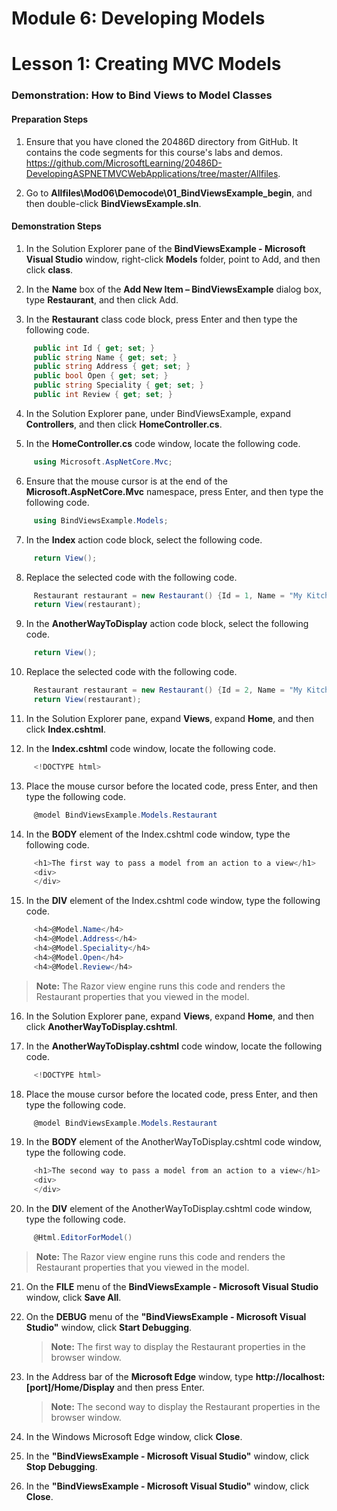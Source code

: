 # Module 6: Developing Models

# Lesson 1: Creating MVC Models

### Demonstration: How to Bind Views to Model Classes

#### Preparation Steps 

1. Ensure that you have cloned the 20486D directory from GitHub. It contains the code segments for this course's labs and demos. 
 https://github.com/MicrosoftLearning/20486D-DevelopingASPNETMVCWebApplications/tree/master/Allfiles.

2. Go to **Allfiles\Mod06\Democode\01_BindViewsExample_begin**, and then double-click **BindViewsExample.sln**.

#### Demonstration Steps

1. In the Solution Explorer pane of the **BindViewsExample - Microsoft Visual Studio** window, right-click **Models** folder, point to Add, and then click **class**.

2. In the **Name** box of the **Add New Item – BindViewsExample** dialog box, type **Restaurant**, and then click Add.

3. In the **Restaurant** class code block, press Enter and then type the following code.


  ```cs
       public int Id { get; set; }
       public string Name { get; set; }
       public string Address { get; set; }
       public bool Open { get; set; }
       public string Speciality { get; set; }
       public int Review { get; set; }
```
4. In the Solution Explorer pane, under BindViewsExample, expand **Controllers**, and then click **HomeController.cs**.

5. In the **HomeController.cs** code window, locate the following code.

  ```cs
       using Microsoft.AspNetCore.Mvc;
```
6. Ensure that the mouse cursor is at the end of the **Microsoft.AspNetCore.Mvc** namespace, press Enter, and then type the following code.

  ```cs
       using BindViewsExample.Models;
```

7. In the **Index** action code block, select the following code.

  ```cs
       return View();
```
8. Replace the selected code with the following code.

  ```cs
       Restaurant restaurant = new Restaurant() {Id = 1, Name = "My Kitchen 1",Address = "New Brunswick, 2657 Webster Street", Speciality = "Hamburgers", Open = true, Review = 4 }; 
       return View(restaurant);
```
9. In the **AnotherWayToDisplay** action code block, select the following code.

  ```cs
       return View();
```

10. Replace the selected code with the following code.

  ```cs
       Restaurant restaurant = new Restaurant() {Id = 2, Name = "My Kitchen 2",Address = "New Brunswick, 2657 Webster Street", Speciality = "Hamburgers", Open = true, Review = 4 }; 
       return View(restaurant);
```

11. In the Solution Explorer pane, expand **Views**, expand **Home**, and then click **Index.cshtml**.

12. In the **Index.cshtml** code window, locate the following code.

  ```cs
       <!DOCTYPE html>
```
13. Place the mouse cursor before the located code, press Enter, and then type the following code.

  ```cs
       @model BindViewsExample.Models.Restaurant
```
14. In the **BODY** element of the Index.cshtml code window, type the following code.

  ```cs
       <h1>The first way to pass a model from an action to a view</h1>
       <div>
       </div>
```

15. In the **DIV** element of the Index.cshtml code window, type the following code.

  ```cs
       <h4>@Model.Name</h4>
       <h4>@Model.Address</h4>
       <h4>@Model.Speciality</h4>
       <h4>@Model.Open</h4>
       <h4>@Model.Review</h4>
```
   >**Note:** The Razor view engine runs this code and renders the Restaurant properties that you viewed in the model.

16. In the Solution Explorer pane, expand **Views**, expand **Home**, and then click **AnotherWayToDisplay.cshtml**.

17. In the **AnotherWayToDisplay.cshtml** code window, locate the following code.

  ```cs
       <!DOCTYPE html>
```
18. Place the mouse cursor before the located code, press Enter, and then type the following code.

  ```cs
       @model BindViewsExample.Models.Restaurant
```
19. In the **BODY** element of the AnotherWayToDisplay.cshtml code window, type the following code.

  ```cs
       <h1>The second way to pass a model from an action to a view</h1>
       <div>
       </div>
```
20. In the **DIV** element of the AnotherWayToDisplay.cshtml code window, type the following code.

  ```cs
       @Html.EditorForModel()
```
   >**Note:** The Razor view engine runs this code and renders the Restaurant properties that you viewed in the model.

21. On the **FILE** menu of the **BindViewsExample - Microsoft Visual Studio** window, click **Save All**.

22. On the **DEBUG** menu of the **"BindViewsExample - Microsoft Visual Studio"** window, click **Start Debugging**.

       >**Note:** The first way to display the Restaurant properties in the browser window.

23. In the Address bar of the **Microsoft Edge** window, type **http://localhost:[port]/Home/Display** and then press Enter.

      >**Note:** The second way to display the Restaurant properties in the browser window.

24. In the Windows Microsoft Edge window, click **Close**.

25. In the **"BindViewsExample - Microsoft Visual Studio"** window, click **Stop Debugging**.

26. In the **"BindViewsExample - Microsoft Visual Studio"** window, click **Close**.
